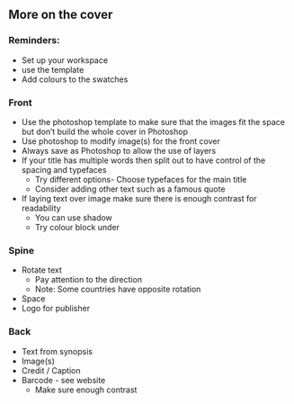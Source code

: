 ## More on the cover

### Reminders:
- Set up your workspace
- use the template
- Add colours to the swatches

### Front

- Use the photoshop template to make sure that the images fit the space but don’t build the whole cover in Photoshop
- Use photoshop to modify image(s) for the front cover
- Always save as Photoshop to allow the use of layers
- If your title has multiple words then split out to have control of the spacing and typefaces
	- Try different options- Choose typefaces for the main title
	- Consider adding other text such as a famous quote
- If laying text over image make sure there is enough contrast for readability
	- You can use shadow
	- Try colour block under

### Spine

- Rotate text
	- Pay attention to the direction
	- Note: Some countries have opposite rotation
- Space
- Logo for publisher

### Back

- Text from synopsis
- Image(s)
- Credit / Caption
- Barcode - see website
	- Make sure enough contrast








 